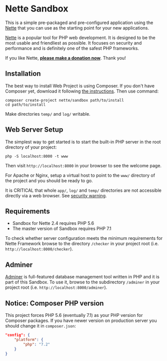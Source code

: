 Nette Sandbox
=============

This is a simple pre-packaged and pre-configured application using the [Nette](https://nette.org)
that you can use as the starting point for your new applications.

[Nette](https://nette.org) is a popular tool for PHP web development.
It is designed to be the most usable and friendliest as possible. It focuses
on security and performance and is definitely one of the safest PHP frameworks.

If you like Nette, **[please make a donation now](https://nette.org/donate)**. Thank you!


Installation
------------

The best way to install Web Project is using Composer. If you don't have Composer yet,
download it following [the instructions](https://doc.nette.org/composer). Then use command:

	composer create-project nette/sandbox path/to/install
	cd path/to/install


Make directories `temp/` and `log/` writable.


Web Server Setup
----------------

The simplest way to get started is to start the built-in PHP server in the root directory of your project:

	php -S localhost:8000 -t www

Then visit `http://localhost:8000` in your browser to see the welcome page.

For Apache or Nginx, setup a virtual host to point to the `www/` directory of the project and you
should be ready to go.

It is CRITICAL that whole `app/`, `log/` and `temp/` directories are not accessible directly
via a web browser. See [security warning](https://nette.org/security-warning).


Requirements
------------

- Sandbox for Nette 2.4 requires PHP 5.6
- The master version of Sandbox requires PHP 7.1

To check whether server configuration meets the minimum requirements for
Nette Framework browse to the directory `/checker` in your project root (i.e. `http://localhost:8000/checker`).


Adminer
-------

[Adminer](https://www.adminer.org/) is full-featured database management tool written in PHP and it is part of this Sandbox.
To use it, browse to the subdirectory `/adminer` in your project root (i.e. `http://localhost:8000/adminer`).


Notice: Composer PHP version
----------------------------

This project forces PHP 5.6 (eventually 7.1) as your PHP version for Composer packages. If you have newer 
version on production server you should change it in `composer.json`:

```json
"config": {
	"platform": {
		"php": "7.2"
	}
}
```
